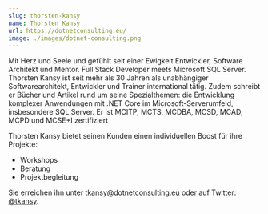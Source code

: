 ```yaml
---
slug: thorsten-kansy
name: Thorsten Kansy
url: https://dotnetconsulting.eu/
image: ./images/dotnet-consulting.png
---
```

Mit Herz und Seele und gefühlt seit einer Ewigkeit Entwickler, Software Architekt und Mentor. Full Stack Developer meets Microsoft SQL Server. Thorsten Kansy ist seit mehr als 30 Jahren als unabhängiger Softwarearchitekt, Entwickler und Trainer international tätig. Zudem schreibt er Bücher und Artikel rund um seine Spezialthemen: die Entwicklung komplexer Anwendungen mit .NET Core im Microsoft-Serverumfeld, insbesondere SQL Server. Er ist MCITP, MCTS, MCDBA, MCSD, MCAD, MCPD und MCSE+I zertifiziert

Thorsten Kansy bietet seinen Kunden einen individuellen Boost für ihre Projekte:

   * Workshops
   * Beratung
   * Projektbegleitung

Sie erreichen ihn unter [tkansy@dotnetconsulting.eu](mailto:tkansy@dotnetconsulting.eu) oder auf Twitter: [@tkansy](https://twitter.com/tkansy).
